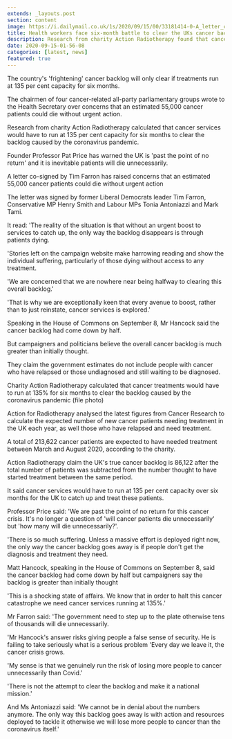 ```yaml
---
extends: _layouts.post
section: content
image: https://i.dailymail.co.uk/1s/2020/09/15/00/33181414-0-A_letter_co_signed_by_Tim_Farron_has_raised_concerns_that_an_est-a-5_1600125135290.jpg 
title: Health workers face six-month battle to clear the UKs cancer backlog caused by coronavirus pandemic 
description: Research from charity Action Radiotherapy found that cancer treatments would have to run at 135 per cent capacity for six months to clear the backlog caused by the coronavirus pandemic. 
date: 2020-09-15-01-56-08 
categories: [latest, news] 
featured: true 
--- 
```

The country's 'frightening' cancer backlog will only clear if treatments run at 135 per cent capacity for six months. 

The chairmen of four cancer-related all-party parliamentary groups wrote to the Health Secretary over concerns that an estimated 55,000 cancer patients could die without urgent action. 

Research from charity Action Radiotherapy calculated that cancer services would have to run at 135 per cent capacity for six months to clear the backlog caused by the coronavirus pandemic. 

Founder Professor Pat Price has warned the UK is 'past the point of no return' and it is inevitable patients will die unnecessarily. 

A letter co-signed by Tim Farron has raised concerns that an estimated 55,000 cancer patients could die without urgent action

The letter was signed by former Liberal Democrats leader Tim Farron, Conservative MP Henry Smith and Labour MPs Tonia Antoniazzi and Mark Tami. 

It read: 'The reality of the situation is that without an urgent boost to services to catch up, the only way the backlog disappears is through patients dying.

'Stories left on the campaign website make harrowing reading and show the individual suffering, particularly of those dying without access to any treatment.

'We are concerned that we are nowhere near being halfway to clearing this overall backlog.' 

'That is why we are exceptionally keen that every avenue to boost, rather than to just reinstate, cancer services is explored.'

Speaking in the House of Commons on September 8, Mr Hancock said the cancer backlog had come down by half.

But campaigners and politicians believe the overall cancer backlog is much greater than initially thought.

They claim the government estimates do not include people with cancer who have relapsed or those undiagnosed and still waiting to be diagnosed.

Charity Action Radiotherapy calculated that cancer treatments would have to run at 135% for six months to clear the backlog caused by the coronavirus pandemic (file photo)

Action for Radiotherapy analysed the latest figures from Cancer Research to calculate the expected number of new cancer patients needing treatment in the UK each year, as well those who have relapsed and need treatment.

A total of 213,622 cancer patients are expected to have needed treatment between March and August 2020, according to the charity.

Action Radiotherapy claim the UK's true cancer backlog is 86,122 after the total number of patients was subtracted from the number thought to have started treatment between the same period. 

It said cancer services would have to run at 135 per cent capacity over six months for the UK to catch up and treat these patients.

Professor Price said: 'We are past the point of no return for this cancer crisis. It's no longer a question of 'will cancer patients die unnecessarily' but 'how many will die unnecessarily?'.

'There is so much suffering. Unless a massive effort is deployed right now, the only way the cancer backlog goes away is if people don't get the diagnosis and treatment they need.

Matt Hancock, speaking in the House of Commons on September 8, said the cancer backlog had come down by half but campaigners say the backlog is greater than initially thought

'This is a shocking state of affairs. We know that in order to halt this cancer catastrophe we need cancer services running at 135%.' 

Mr Farron said: 'The government need to step up to the plate otherwise tens of thousands will die unnecessarily.

'Mr Hancock's answer risks giving people a false sense of security. He is failing to take seriously what is a serious problem 'Every day we leave it, the cancer crisis grows.

'My sense is that we genuinely run the risk of losing more people to cancer unnecessarily than Covid.'

'There is not the attempt to clear the backlog and make it a national mission.'

And Ms Antoniazzi said: 'We cannot be in denial about the numbers anymore. The only way this backlog goes away is with action and resources deployed to tackle it otherwise we will lose more people to cancer than the coronavirus itself.' 

